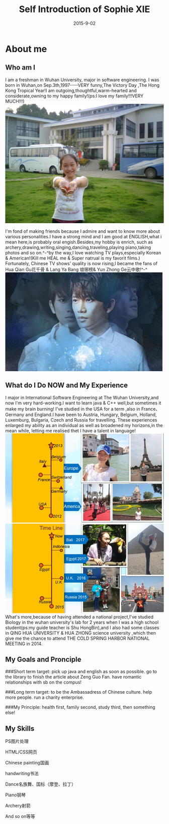 ﻿---
layout: post
title: Self Introduction of Sophie XIE 
date: 2015-9-02
categories: daily
tags: Self Introduction
description: Brief Introduction to myself,WHAT I DO NOW AND MY EXPERIENCE，MY GOALS AND PRINCIPLE
---

# About me

## Who am I
I am a freshman in Wuhan University, major in software engineering. I was born in Wuhan,on Sep.3th,1997----VERY funny,The Victory Day ,The Hong Kong Tropical Year!I am outgoing,thoughtful,warm-hearted and considerate,owning to my happy family!(ps:I love my family!!!VERY MUCH!!!) 
![](https://raw.githubusercontent.com/SophieCXT/blog.io/master/img/daily/15-09-02.JPG)

I'm fond of making friends because I admire and want to know more about various personalities.I have a strong mind and I am good at ENGLISH,what i mean here,is probably oral engish.Besides,my hobby is enrich, such as archery,drawing,writing,singing,dancing,traveling,playing piano,taking photos and so on.^-^by the way,I love watching TV plays,especially Korean & American!(Kill me HEAL me & Super natrual is my favorit films.) Fortunately, Chinese TV shows' quality is now rising,I became the fans of Hua Qian Gu花千骨 & Lang Ya Bang 琅琊榜& Yun Zhong Ge云中歌!^-^
![](https://raw.githubusercontent.com/SophieCXT/blog.io/master/img/daily/15-09-02-tv.JPG)

## What do I Do NOW and My Experience
 I major in International Software Engineering at The Wuhan University,and now I'm very hard-working.I want to learn java & C++ well,but sometimes it make my brain burning!
  I've studied in the USA for a term ,also in France、Germany and England.I have been to Austria, Hungary, Belgium, Holland, Luxemburg, Bulgaria, Czech and Russia for travelling. These experiences enlarged my ability as an individual as well as broadened my horizons,in the mean while, letting me realised thet I have a talent in language!
  ![](https://raw.githubusercontent.com/SophieCXT/blog.io/master/img/daily/travelHistory_1.JPG)
  ![](https://raw.githubusercontent.com/SophieCXT/blog.io/master/img/daily/travelHistory_2.JPG)
  What's more,because of having attended a national project,I've studied Biology in the wuhan university's lab for 2 years when I was a high school student(ps:my guide teacher is Shu HongBin),and I also had some classes in QING HUA UNIVERSITY & HUA ZHONG science university ,which then give me the chance to attend THE COLD SPRING HARBOR NATIONAL MEETING in 2014.

## My Goals and Pronciple

###Short term target:
pick up java and english as soon as possible.
go to the library to finish the article about Zeng Guo Fan.
have romantic relationships with sb on the compus!

###Long term target:
to be the Ambassadress of Chinese culture.
help more people.
run a charity enterprise.

###My Principle:
health first,
family second,
study third,
then something else!

## My Skills
PS图片处理

HTML/CSS网页

Chinese painting国画

handwriting书法

Dance名族舞、国标（摩登、拉丁）

Piano钢琴

Archery射箭

And so on等等










